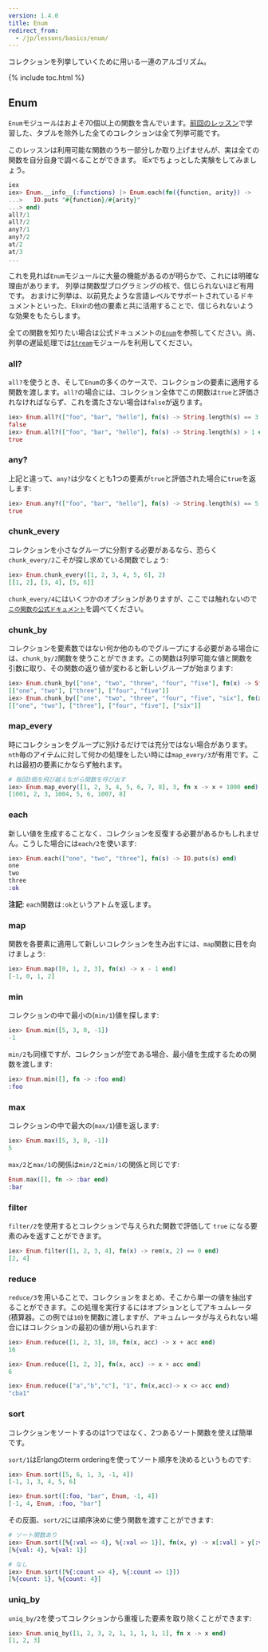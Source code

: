 ```yaml
---
version: 1.4.0
title: Enum
redirect_from:
  - /jp/lessons/basics/enum/
---
```


コレクションを列挙していくために用いる一連のアルゴリズム。

{% include toc.html %}

## Enum

`Enum`モジュールはおよそ70個以上の関数を含んでいます。[前回のレッスン](../collections/)で学習した、タブルを除外した全てのコレクションは全て列挙可能です。

このレッスンは利用可能な関数のうち一部分しか取り上げませんが、実は全ての関数を自分自身で調べることができます。
IExでちょっとした実験をしてみましょう。

```elixir
iex
iex> Enum.__info__(:functions) |> Enum.each(fn({function, arity}) ->
...>   IO.puts "#{function}/#{arity}"
...> end)
all?/1
all?/2
any?/1
any?/2
at/2
at/3
...
```

これを見れば`Enum`モジュールに大量の機能があるのが明らかで、これには明確な理由があります。
列挙は関数型プログラミングの核で、信じられないほど有用です。
おまけに列挙は、以前見たような言語レベルでサポートされているドキュメントといった、Elixirの他の要素と共に活用することで、信じられないような効果をもたらします。

全ての関数を知りたい場合は公式ドキュメントの[`Enum`](https://hexdocs.pm/elixir/Enum.html)を参照してください。尚、列挙の遅延処理では[`Stream`](https://hexdocs.pm/elixir/Stream.html)モジュールを利用してください。

### all?

`all?`を使うとき、そして`Enum`の多くのケースで、コレクションの要素に適用する関数を渡します。`all?`の場合には、コレクション全体でこの関数は`true`と評価されなければならず、これを満たさない場合は`false`が返ります。

```elixir
iex> Enum.all?(["foo", "bar", "hello"], fn(s) -> String.length(s) == 3 end)
false
iex> Enum.all?(["foo", "bar", "hello"], fn(s) -> String.length(s) > 1 end)
true
```

### any?

上記と違って、`any?`は少なくとも1つの要素が`true`と評価された場合に`true`を返します:

```elixir
iex> Enum.any?(["foo", "bar", "hello"], fn(s) -> String.length(s) == 5 end)
true
```

### chunk_every

コレクションを小さなグループに分割する必要があるなら、恐らく`chunk_every/2`こそが探し求めている関数でしょう:

```elixir
iex> Enum.chunk_every([1, 2, 3, 4, 5, 6], 2)
[[1, 2], [3, 4], [5, 6]]
```

`chunk_every/4`にはいくつかのオプションがありますが、ここでは触れないので[`この関数の公式ドキュメント`](https://hexdocs.pm/elixir/Enum.html#chunk_every/4)を調べてください。

### chunk_by

コレクションを要素数ではない何か他のものでグループにする必要がある場合には、`chunk_by/2`関数を使うことができます。この関数は列挙可能な値と関数を引数に取り、その関数の返り値が変わると新しいグループが始まります:

```elixir
iex> Enum.chunk_by(["one", "two", "three", "four", "five"], fn(x) -> String.length(x) end)
[["one", "two"], ["three"], ["four", "five"]]
iex> Enum.chunk_by(["one", "two", "three", "four", "five", "six"], fn(x) -> String.length(x) end)
[["one", "two"], ["three"], ["four", "five"], ["six"]]
```

### map_every

時にコレクションをグループに別けるだけでは充分ではない場合があります。`nth`毎のアイテムに対して何かの処理をしたい時には`map_every/3`が有用です。これは最初の要素にかならず触れます。

```elixir
# 毎回3個を飛び越えながら関数を呼び出す
iex> Enum.map_every([1, 2, 3, 4, 5, 6, 7, 8], 3, fn x -> x + 1000 end)
[1001, 2, 3, 1004, 5, 6, 1007, 8]
```

### each

新しい値を生成することなく、コレクションを反復する必要があるかもしれません。こうした場合には`each/2`を使います:

```elixir
iex> Enum.each(["one", "two", "three"], fn(s) -> IO.puts(s) end)
one
two
three
:ok
```

__注記__: `each`関数は`:ok`というアトムを返します。

### map

関数を各要素に適用して新しいコレクションを生み出すには、`map`関数に目を向けましょう:

```elixir
iex> Enum.map([0, 1, 2, 3], fn(x) -> x - 1 end)
[-1, 0, 1, 2]
```

### min

コレクションの中で最小の(`min/1`)値を探します:

```elixir
iex> Enum.min([5, 3, 0, -1])
-1
```

`min/2`も同様ですが、コレクションが空である場合、最小値を生成するための関数を渡します:

```elixir
iex> Enum.min([], fn -> :foo end)
:foo
```

### max

コレクションの中で最大の(`max/1`)値を返します:

```elixir
iex> Enum.max([5, 3, 0, -1])
5
```

`max/2`と`max/1`の関係は`min/2`と`min/1`の関係と同じです:

```elixir
Enum.max([], fn -> :bar end)
:bar
```

### filter

`filter/2`を使用するとコレクションで与えられた関数で評価して `true` になる要素のみを返すことができます。

```elixir
iex> Enum.filter([1, 2, 3, 4], fn(x) -> rem(x, 2) == 0 end)
[2, 4]
```

### reduce

`reduce/3`を用いることで、コレクションをまとめ、そこから単一の値を抽出することができます。この処理を実行するにはオプションとしてアキュムレータ(積算器。この例では`10`)を関数に渡しますが、アキュムレータが与えられない場合にはコレクションの最初の値が用いられます:

```elixir
iex> Enum.reduce([1, 2, 3], 10, fn(x, acc) -> x + acc end)
16

iex> Enum.reduce([1, 2, 3], fn(x, acc) -> x + acc end)
6

iex> Enum.reduce(["a","b","c"], "1", fn(x,acc)-> x <> acc end)
"cba1"
```

### sort

コレクションをソートするのは1つではなく、2つあるソート関数を使えば簡単です。

`sort/1`はErlangのterm orderingを使ってソート順序を決めるというものです:

```elixir
iex> Enum.sort([5, 6, 1, 3, -1, 4])
[-1, 1, 3, 4, 5, 6]

iex> Enum.sort([:foo, "bar", Enum, -1, 4])
[-1, 4, Enum, :foo, "bar"]
```

その反面、`sort/2`には順序決めに使う関数を渡すことができます:

```elixir
# ソート関数あり
iex> Enum.sort([%{:val => 4}, %{:val => 1}], fn(x, y) -> x[:val] > y[:val] end)
[%{val: 4}, %{val: 1}]

# なし
iex> Enum.sort([%{:count => 4}, %{:count => 1}])
[%{count: 1}, %{count: 4}]
```

### uniq_by

`uniq_by/2`を使ってコレクションから重複した要素を取り除くことができます:

```elixir
iex> Enum.uniq_by([1, 2, 3, 2, 1, 1, 1, 1, 1], fn x -> x end)
[1, 2, 3]
```
